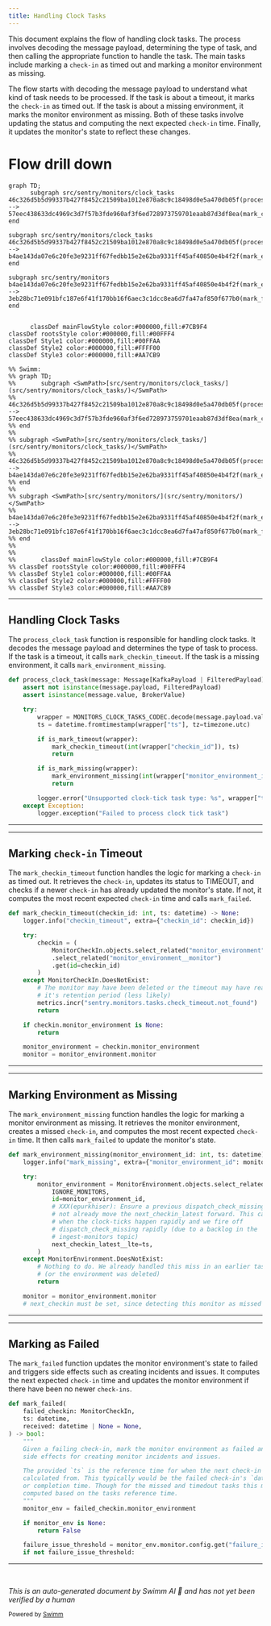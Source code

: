 ```yaml
---
title: Handling Clock Tasks
---
```

This document explains the flow of handling clock tasks. The process involves decoding the message payload, determining the type of task, and then calling the appropriate function to handle the task. The main tasks include marking a <SwmToken path="src/sentry/monitors/logic/mark_failed.py" pos="35:7:9" line-data="    Given a failing check-in, mark the monitor environment as failed and trigger">`check-in`</SwmToken> as timed out and marking a monitor environment as missing.

The flow starts with decoding the message payload to understand what kind of task needs to be processed. If the task is about a timeout, it marks the <SwmToken path="src/sentry/monitors/logic/mark_failed.py" pos="35:7:9" line-data="    Given a failing check-in, mark the monitor environment as failed and trigger">`check-in`</SwmToken> as timed out. If the task is about a missing environment, it marks the monitor environment as missing. Both of these tasks involve updating the status and computing the next expected <SwmToken path="src/sentry/monitors/logic/mark_failed.py" pos="35:7:9" line-data="    Given a failing check-in, mark the monitor environment as failed and trigger">`check-in`</SwmToken> time. Finally, it updates the monitor's state to reflect these changes.

# Flow drill down

```mermaid
graph TD;
      subgraph src/sentry/monitors/clock_tasks
46c326d5b5d99337b427f8452c21509ba1012e870a8c9c18498d0e5a470db05f(process_clock_task):::mainFlowStyle --> 57eec438633dc4969c3d7f57b3fde960af3f6ed728973759701eaab87d3df8ea(mark_checkin_timeout)
end

subgraph src/sentry/monitors/clock_tasks
46c326d5b5d99337b427f8452c21509ba1012e870a8c9c18498d0e5a470db05f(process_clock_task):::mainFlowStyle --> b4ae143da07e6c20fe3e9231ff67fedbb15e2e62ba9331ff45af40850e4b4f2f(mark_environment_missing):::mainFlowStyle
end

subgraph src/sentry/monitors
b4ae143da07e6c20fe3e9231ff67fedbb15e2e62ba9331ff45af40850e4b4f2f(mark_environment_missing):::mainFlowStyle --> 3eb28bc71e091bfc187e6f41f170bb16f6aec3c1dcc8ea6d7fa47af850f677b0(mark_failed):::mainFlowStyle
end


      classDef mainFlowStyle color:#000000,fill:#7CB9F4
classDef rootsStyle color:#000000,fill:#00FFF4
classDef Style1 color:#000000,fill:#00FFAA
classDef Style2 color:#000000,fill:#FFFF00
classDef Style3 color:#000000,fill:#AA7CB9

%% Swimm:
%% graph TD;
%%       subgraph <SwmPath>[src/sentry/monitors/clock_tasks/](src/sentry/monitors/clock_tasks/)</SwmPath>
%% 46c326d5b5d99337b427f8452c21509ba1012e870a8c9c18498d0e5a470db05f(process_clock_task):::mainFlowStyle --> 57eec438633dc4969c3d7f57b3fde960af3f6ed728973759701eaab87d3df8ea(mark_checkin_timeout)
%% end
%% 
%% subgraph <SwmPath>[src/sentry/monitors/clock_tasks/](src/sentry/monitors/clock_tasks/)</SwmPath>
%% 46c326d5b5d99337b427f8452c21509ba1012e870a8c9c18498d0e5a470db05f(process_clock_task):::mainFlowStyle --> b4ae143da07e6c20fe3e9231ff67fedbb15e2e62ba9331ff45af40850e4b4f2f(mark_environment_missing):::mainFlowStyle
%% end
%% 
%% subgraph <SwmPath>[src/sentry/monitors/](src/sentry/monitors/)</SwmPath>
%% b4ae143da07e6c20fe3e9231ff67fedbb15e2e62ba9331ff45af40850e4b4f2f(mark_environment_missing):::mainFlowStyle --> 3eb28bc71e091bfc187e6f41f170bb16f6aec3c1dcc8ea6d7fa47af850f677b0(mark_failed):::mainFlowStyle
%% end
%% 
%% 
%%       classDef mainFlowStyle color:#000000,fill:#7CB9F4
%% classDef rootsStyle color:#000000,fill:#00FFF4
%% classDef Style1 color:#000000,fill:#00FFAA
%% classDef Style2 color:#000000,fill:#FFFF00
%% classDef Style3 color:#000000,fill:#AA7CB9
```

<SwmSnippet path="/src/sentry/monitors/consumers/clock_tasks_consumer.py" line="37">

---

## Handling Clock Tasks

The <SwmToken path="src/sentry/monitors/consumers/clock_tasks_consumer.py" pos="37:2:2" line-data="def process_clock_task(message: Message[KafkaPayload | FilteredPayload]):">`process_clock_task`</SwmToken> function is responsible for handling clock tasks. It decodes the message payload and determines the type of task to process. If the task is a timeout, it calls <SwmToken path="src/sentry/monitors/consumers/clock_tasks_consumer.py" pos="46:1:1" line-data="            mark_checkin_timeout(int(wrapper[&quot;checkin_id&quot;]), ts)">`mark_checkin_timeout`</SwmToken>. If the task is a missing environment, it calls <SwmToken path="src/sentry/monitors/consumers/clock_tasks_consumer.py" pos="50:1:1" line-data="            mark_environment_missing(int(wrapper[&quot;monitor_environment_id&quot;]), ts)">`mark_environment_missing`</SwmToken>.

```python
def process_clock_task(message: Message[KafkaPayload | FilteredPayload]):
    assert not isinstance(message.payload, FilteredPayload)
    assert isinstance(message.value, BrokerValue)

    try:
        wrapper = MONITORS_CLOCK_TASKS_CODEC.decode(message.payload.value)
        ts = datetime.fromtimestamp(wrapper["ts"], tz=timezone.utc)

        if is_mark_timeout(wrapper):
            mark_checkin_timeout(int(wrapper["checkin_id"]), ts)
            return

        if is_mark_missing(wrapper):
            mark_environment_missing(int(wrapper["monitor_environment_id"]), ts)
            return

        logger.error("Unsupported clock-tick task type: %s", wrapper["type"])
    except Exception:
        logger.exception("Failed to process clock tick task")
```

---

</SwmSnippet>

<SwmSnippet path="/src/sentry/monitors/clock_tasks/check_timeout.py" line="64">

---

## Marking <SwmToken path="src/sentry/monitors/logic/mark_failed.py" pos="35:7:9" line-data="    Given a failing check-in, mark the monitor environment as failed and trigger">`check-in`</SwmToken> Timeout

The <SwmToken path="src/sentry/monitors/clock_tasks/check_timeout.py" pos="64:2:2" line-data="def mark_checkin_timeout(checkin_id: int, ts: datetime) -&gt; None:">`mark_checkin_timeout`</SwmToken> function handles the logic for marking a <SwmToken path="src/sentry/monitors/logic/mark_failed.py" pos="35:7:9" line-data="    Given a failing check-in, mark the monitor environment as failed and trigger">`check-in`</SwmToken> as timed out. It retrieves the <SwmToken path="src/sentry/monitors/logic/mark_failed.py" pos="35:7:9" line-data="    Given a failing check-in, mark the monitor environment as failed and trigger">`check-in`</SwmToken>, updates its status to TIMEOUT, and checks if a newer <SwmToken path="src/sentry/monitors/logic/mark_failed.py" pos="35:7:9" line-data="    Given a failing check-in, mark the monitor environment as failed and trigger">`check-in`</SwmToken> has already updated the monitor's state. If not, it computes the most recent expected <SwmToken path="src/sentry/monitors/logic/mark_failed.py" pos="35:7:9" line-data="    Given a failing check-in, mark the monitor environment as failed and trigger">`check-in`</SwmToken> time and calls <SwmToken path="src/sentry/monitors/logic/mark_failed.py" pos="29:2:2" line-data="def mark_failed(">`mark_failed`</SwmToken>.

```python
def mark_checkin_timeout(checkin_id: int, ts: datetime) -> None:
    logger.info("checkin_timeout", extra={"checkin_id": checkin_id})

    try:
        checkin = (
            MonitorCheckIn.objects.select_related("monitor_environment")
            .select_related("monitor_environment__monitor")
            .get(id=checkin_id)
        )
    except MonitorCheckIn.DoesNotExist:
        # The monitor may have been deleted or the timeout may have reached
        # it's retention period (less likely)
        metrics.incr("sentry.monitors.tasks.check_timeout.not_found")
        return

    if checkin.monitor_environment is None:
        return

    monitor_environment = checkin.monitor_environment
    monitor = monitor_environment.monitor

```

---

</SwmSnippet>

<SwmSnippet path="/src/sentry/monitors/clock_tasks/check_missed.py" line="90">

---

## Marking Environment as Missing

The <SwmToken path="src/sentry/monitors/clock_tasks/check_missed.py" pos="90:2:2" line-data="def mark_environment_missing(monitor_environment_id: int, ts: datetime):">`mark_environment_missing`</SwmToken> function handles the logic for marking a monitor environment as missing. It retrieves the monitor environment, creates a missed <SwmToken path="src/sentry/monitors/logic/mark_failed.py" pos="35:7:9" line-data="    Given a failing check-in, mark the monitor environment as failed and trigger">`check-in`</SwmToken>, and computes the most recent expected <SwmToken path="src/sentry/monitors/logic/mark_failed.py" pos="35:7:9" line-data="    Given a failing check-in, mark the monitor environment as failed and trigger">`check-in`</SwmToken> time. It then calls <SwmToken path="src/sentry/monitors/logic/mark_failed.py" pos="29:2:2" line-data="def mark_failed(">`mark_failed`</SwmToken> to update the monitor's state.

```python
def mark_environment_missing(monitor_environment_id: int, ts: datetime):
    logger.info("mark_missing", extra={"monitor_environment_id": monitor_environment_id})

    try:
        monitor_environment = MonitorEnvironment.objects.select_related("monitor").get(
            IGNORE_MONITORS,
            id=monitor_environment_id,
            # XXX(epurkhiser): Ensure a previous dispatch_check_missing task did
            # not already move the next_checkin_latest forward. This can happen
            # when the clock-ticks happen rapidly and we fire off
            # dispatch_check_missing rapidly (due to a backlog in the
            # ingest-monitors topic)
            next_checkin_latest__lte=ts,
        )
    except MonitorEnvironment.DoesNotExist:
        # Nothing to do. We already handled this miss in an earlier tasks
        # (or the environment was deleted)
        return

    monitor = monitor_environment.monitor
    # next_checkin must be set, since detecting this monitor as missed means
```

---

</SwmSnippet>

<SwmSnippet path="/src/sentry/monitors/logic/mark_failed.py" line="29">

---

## Marking as Failed

The <SwmToken path="src/sentry/monitors/logic/mark_failed.py" pos="29:2:2" line-data="def mark_failed(">`mark_failed`</SwmToken> function updates the monitor environment's state to failed and triggers side effects such as creating incidents and issues. It computes the next expected <SwmToken path="src/sentry/monitors/logic/mark_failed.py" pos="35:7:9" line-data="    Given a failing check-in, mark the monitor environment as failed and trigger">`check-in`</SwmToken> time and updates the monitor environment if there have been no newer <SwmToken path="src/sentry/monitors/clock_tasks/check_timeout.py" pos="27:15:17" line-data="    Given a clock tick timestamp determine which check-ins are past their">`check-ins`</SwmToken>.

```python
def mark_failed(
    failed_checkin: MonitorCheckIn,
    ts: datetime,
    received: datetime | None = None,
) -> bool:
    """
    Given a failing check-in, mark the monitor environment as failed and trigger
    side effects for creating monitor incidents and issues.

    The provided `ts` is the reference time for when the next check-in time is
    calculated from. This typically would be the failed check-in's `date_added`
    or completion time. Though for the missed and timedout tasks this may be
    computed based on the tasks reference time.
    """
    monitor_env = failed_checkin.monitor_environment

    if monitor_env is None:
        return False

    failure_issue_threshold = monitor_env.monitor.config.get("failure_issue_threshold", 1)
    if not failure_issue_threshold:
```

---

</SwmSnippet>

&nbsp;

*This is an auto-generated document by Swimm AI 🌊 and has not yet been verified by a human*

<SwmMeta version="3.0.0" repo-id="Z2l0aHViJTNBJTNBc2VudHJ5LWRlbW8tMSUzQSUzQVN3aW1tLURlbW8=" repo-name="sentry-demo-1" doc-type="flows"><sup>Powered by [Swimm](/)</sup></SwmMeta>
